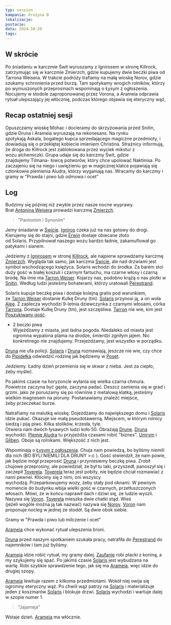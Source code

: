```yaml
---
typ: session
kampania: drużyna B
lokalizacje: 
postacie: 
data: 2024-10-20
tags: 
---
```

## W skrócie
Po śniadaniu w karczmie Świt wyruszamy z Ignirosem w stronę Killrock, zatrzymując się w karczmie Zmierzch, gdzie kupujemy dwie beczki piwa od Tarrona Weisera. W trakcie podróży trafiamy na małą wioskę Norov, gdzie szukamy schronienia przed burzą. Tam spotykamy wrogich rolników, którzy po wymuszonych przeprosinach wspominają o Łysym z ogłoszenia. Nocujemy w stodole zaproponowanej przez Vorona, a Arameia odprawia rytuał ulepszający jej włócznię, podczas którego objawia się eteryczny wąż,

## Recap ostatniej sesji
Opuszczamy wioskę Mohac i docieramy do skrzyżowania przed Snitin, gdzie Druna i Arameia wyruszają na rekonesans. Na rynku spotykają Askala, bogatego kupca sprzedającego magiczne przedmioty, i dowiadują się o przeklętej kobiecie imieniem Christina. Strażnicy informują, że droga do Killrock jest zablokowana przez wyciek mikstur z wozu alchemiczki. Grupa udaje się do karczmy Świt, gdzie znajdujemy Tilmana- łowcę potworów, który chce upolować Naktinisa. Po zaczajeniu się na niego i uwięzieniu go w magicznej klatce pojawiają się członkowie plemienia Aludra, którzy wyganiają nas. Wracamy do karczmy i gramy w "Prawda i piwo lub odmowa i ocet”  
## Log
Budzimy się później niż zwykle przez nasze nocne wyprawy.  
Brat [Antonina Weisera](Antonin%C2%A0Weiser.md) prowadzi karczmę [Zmierzch](../lokacje/Zmierzch.md).  
  
>"Pantomim i Synonim"  
  
Jemy śniadanie w [Świcie](../lokacje/%C5%9Awit.md). [Igniros](../NPC/Igniros.md) czeka już na nas gotowy do drogi. Kierujemy się do stajni, gdzie [Erwin](../NPC/Erwin.md) dostaje obiecane złoto od Solaris. Przypilnował naszego wozu bardzo ładnie, zakamuflował go patykami i sianem.  
  
Jedziemy z [Ignirosem](../NPC/Igniros.md) w stronę [Killrock](../lokacje/Killrock.md), ale najpierw sprawdzamy karczmę [Zmierzch](../lokacje/Zmierzch.md). Wygląda tak samo, jak karczma [Świcie](../lokacje/%C5%9Awit.md), ale nad drzwiami jest symbol wschodzącego księżyca. Solaris wchodzi do środka. Za barem stoi duży gość w białej koszuli i czarnym fartuchu, ma czarne włosy i czarną brodę. Na imie ma [Tarron Weiser](Tarron%C2%A0Weiser.md). Kojarzy nas, podobno krążą o nas plotki w [Snitin](../lokacje/Snitin.md). Według ludzi jesteśmy bohaterami, którzy uratowali [Perestrand](../lokacje/Perestrand.md).  
  
Solaris kupuje beczkę piwa i dostaje kolejną gratis pod warunkiem, że [Tarron Weiser](Tarron%C2%A0Weiser.md) dostanie Kulkę Druny (tm). [Solaris](../postacie%20graczy/Solaris.md) przynosi ją, a on woła [Aleę](Alea%C2%A0Weiser.md). Z zaplecza wychodzi 9-letnia dziewczynka z czarnymi włosami, córka [Tarrona](Tarron%C2%A0Weiser.md). Dostaje Kulkę Druny (tm), jest szczęśliwa. [Tarron](Tarron%C2%A0Weiser.md) nie wie, kim jest [Poszukiwany gość](../NPC/Poszukiwany%20go%C5%9B%C4%87.md).  
+ 2 beczki piwa  
Wyjeżdżamy z miasta, jest ładna pogoda. Niedaleko od miasta jest ogromna wypalona plama na drodze, śmierdzi zgniłym jajem. Nic konkretnego nie znajdujemy. Przejeżdżamy, jest wszystko w porządku.  
  
[Druna](../postacie%20graczy/Druna.md) nie ufa policji. [Solaris](../postacie%20graczy/Solaris.md) i [Druna](../postacie%20graczy/Druna.md) rozmawiają, jeszcze nie wie, czy chce do [Pipidełka](../lokacje/Pipide%C5%82ko.md) odwiedzić rodzinę jak będziemy w [Poset](../lokacje/Poset.md).  
  
Jedziemy. Ładny dzień przemienia się w skwar z nieba. Jest za ciepło, żeby myśleć.  
  
Po jakimś czasie na horyzoncie wyłania się wielka czarna chmura. Powietrze zaczyna być gęste, zaczyna padać. Deszcz zamienia się w grad i grzmi. jako że poruszamy się po równinie z metalową klatką, jesteśmy wielkim magnesem na pioruny. Postanawiamy znaleźć miejsce, żeby przeczekać burze.  
  
Natrafiamy na malutką wioskę. Dojeżdżamy do największego domu i [Solaris](../postacie%20graczy/Solaris.md) idzie pukać. Okazuje sie małą pseudotawerną. Miejscem, w którym rolnicy siedzą i piją piwo. Kilka stolików, krzesła, tyle.  
Otwiera nam dwóch łysawych ludzi koło 50. Obrażają [Drunę](../postacie%20graczy/Druna.md). [Druna](../postacie%20graczy/Druna.md) wychodzi. [Plemię Aludra](Plemi%C4%99%C2%A0Aludra.md) tu przyjeżdża czasami robić "biznes". [Umrym](../NPC/Umrym.md) i [Gilben](../NPC/Gilben.md). Oboje są rolnikami. Większość z nich jest.  
  
Wspominają o [Łysym z ogłoszenia](../NPC/Poszukiwany%20go%C5%9B%C4%87.md). Chuja nam powiedzą, bo byliśmy niemili dla nich (BO BYLI NIEMILI DLA DRUNY >:c ). Gość stwierdził, że nam powie, jak będzie mógł przeprosić [Druna](../postacie%20graczy/Druna.md) i przyniesiemy beczkę piwa. Zrobił chujowe przeprosiny, ale powiedział, że był tu taki, przyszedł, panoszył się i zaczepił [Toverela](../NPC/Toverel.md). [Toverela](../NPC/Toverel.md) teraz jest pobity, nie będzie chciał rozmawiać z nami pewnei. Kłócimy się z nimi, oni wszyscy wychodzą. Przeparkowujemy wozy, żeby stały pod oknami. W pewnym momencie do budynku wbija wielki gość w czarnych, przetłuszczonych włosach. Mówi, że w końcu naprawił dach i dziwi się, ze ludzie wyszli. Nazywa się [Voron](../NPC/Voron.md). [Toverela](../NPC/Toverel.md) mieszka dwie chatki stąd. Wieś (jeżeli wogóle można ją tak nazwać) nazywa się [Norov](../lokacje/Norov.md). [Voron](../NPC/Voron.md) nam proponuje nocleg w jednej ze stodół. Są dwie obok siebie.  
  
Gramy w "Prawda i piwo lub milczenie i ocet"  
  
[Arameia](../postacie%20graczy/Arameia.md) chce wykonać rytuał ulepszenia broni.  
  
[Druna](../postacie%20graczy/Druna.md) przed naszym spotkaniem szukała pracy, natrafiła do [Perestrand](../lokacje/Perestrand.md) do najemników i tam już byliśmy.  
  
[Arameia](../postacie%20graczy/Arameia.md) idzie robić rytuał, my gramy dalej. [Zaufanie](../postacie%20graczy/Zaufanie.md) robi placki z koniną, a my szykujemy się spać. Po jakimś czasie [Solaris](../postacie%20graczy/Solaris.md) jest wybudzana na wartę. Robi szybkie sprawdzenie tego, jak się ma [Arameia](../postacie%20graczy/Arameia.md), więc idzie do drugiej szopy.  
  
[Arameia](../postacie%20graczy/Arameia.md) lewituje razem z kilkoma przedmiotami. Wokół niej owija się ogromny eteryczny wąż. Po chwili wąż patrzy na [Solaris](../postacie%20graczy/Solaris.md) i materializuje jeden z koszmarów [Solaris](../postacie%20graczy/Solaris.md) i blokuje drzwi. [Solaris](../postacie%20graczy/Solaris.md) wychodzi i wartuje dalej w szopie numer 1.  
  
>"Jajameja"  
  
Wstaje dzień. [Arameia](../postacie%20graczy/Arameia.md) ma włócznie.
